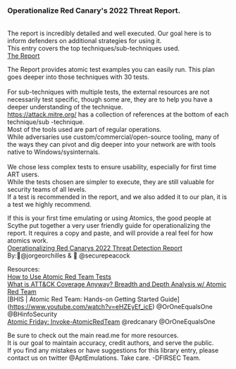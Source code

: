 ### Operationalize Red Canary's 2022 Threat Report. 
<br>The report is incredibly detailed and well executed. Our goal here is to inform defenders on additional strategies for using it. 
<br>This entry covers the top techniques/sub-techniques used. 
<br> [The Report](https://redcanary.com/threat-detection-report/)

The Report provides atomic  test examples you can easily run. This plan goes deeper into those techniques with 30 tests.  
<br>For sub-techniques with multiple tests, the external resources are not necessarily test specific, though some are, they are to help you have a deeper understanding of the technique. 
<br> https://attack.mitre.org/ has a collection of references at the bottom of each technique/sub -technique.
<br> Most of the tools used are part of regular operations. 
<br> While adversaries use custom/commercial/open-source tooling, many of the ways they can pivot and dig deeper into your network are with tools native to Windows/sysinternals.  
<br> We chose less complex tests to ensure usability, especially for first time ART users. 
<br>While the tests chosen are simpler to execute, they are still valuable for security teams of all levels. 
<br> If a test is recommended in the report, and we also added it to our plan, it is a test we highly recommend. 

If this is your first time emulating or using Atomics, the good people at Scythe put together a very user friendly guide for operationalizing the report. 
It requires a copy and paste, and will provide a real feel for how atomics work. 
<br> [Operationalizing Red Canarys 2022 Threat Detection Report](https://www.scythe.io/library/operationalizing-red-canarys-2022-threat-detection-report)
<br> By:🦄@jorgeorchilles & 🦄 @securepeacock

Resources:
<br>[How to Use Atomic Red Team Tests](https://www.youtube.com/watch?v=iNl_rltYmoo&list=PL92eUXSF717XLqkiCitdSZSUijwdDsM20)
<br>[What is ATT&CK Coverage Anyway? Breadth and Depth Analysis w/ Atomic Red Team](https://www.youtube.com/watch?v=RRq8jqFY6ts&list=PLkTApXQou_8Jo2B27kq62Md4bypcBqBAw&t=3s)
<br>[BHIS | Atomic Red Team: Hands-on Getting Started Guide] (https://www.youtube.com/watch?v=eHZEyEf_icE)  @OrOneEqualsOne @BHinfoSecurity
<br>[Atomic Friday: Invoke-AtomicRedTeam](https://www.youtube.com/watch?v=qKibglXQzdI) @redcanary @OrOneEqualsOne

Be sure to check out the main read.me for more resources.
<br> It is our goal to maintain accuracy, credit authors, and serve the public.
<br> If you find any mistakes or have suggestions for this library entry, please contact us on twitter @AptEmulations. 
Take care. 
-DFIRSEC Team.
